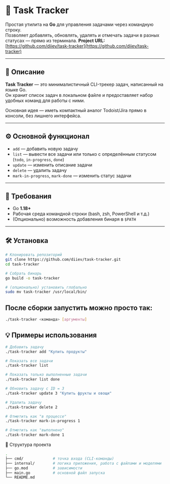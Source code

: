 # 🧭 Task Tracker

Простая утилита на **Go** для управления задачами через командную строку.  
Позволяет добавлять, обновлять, удалять и отмечать задачи в разных статусах — прямо из терминала. 
**Project URL:** [https://github.com/diiev/task-tracker](https://github.com/diiev/task-tracker)

---

## 🚀 Описание

**Task Tracker** — это минималистичный CLI-трекер задач, написанный на языке Go.  
Он хранит список задач в локальном файле и предоставляет набор удобных команд для работы с ними.

Основная идея — иметь компактный аналог Todoist/Jira прямо в консоли, без лишнего интерфейса.

---

## ⚙️ Основной функционал

- `add` — добавить новую задачу  
- `list` — вывести все задачи или только с определённым статусом (`todo`, `in-progress`, `done`)  
- `update` — изменить описание задачи  
- `delete` — удалить задачу  
- `mark-in-progress`, `mark-done` — изменить статус задачи  

---

## 🧩 Требования

- Go **1.18+**  
- Рабочая среда командной строки (bash, zsh, PowerShell и т.д.)  
- (Опционально) возможность добавления бинаря в `$PATH`

---

## 🛠 Установка

```bash
# Клонировать репозиторий
git clone https://github.com/diiev/task-tracker.git
cd task-tracker

# Собрать бинарь
go build -o task-tracker

# (опционально) установить глобально
sudo mv task-tracker /usr/local/bin/

```
## После сборки запустить можно просто так: 
```bash
./task-tracker <команда> [аргументы]
```
## 💡 Примеры использования
```bash
# Добавить задачу
./task-tracker add "Купить продукты"

# Показать все задачи
./task-tracker list

# Показать только выполненные задачи
./task-tracker list done

# Обновить задачу с ID = 3
./task-tracker update 3 "Купить фрукты и овощи"

# Удалить задачу
./task-tracker delete 2

# Отметить как "в процессе"
./task-tracker mark-in-progress 1

# Отметить как "выполнено"
./task-tracker mark-done 1
```
📁 Структура проекта
```bash
.
├── cmd/             # точка входа (CLI-команды)
├── internal/        # логика приложения, работа с файлами и моделями
├── go.mod           # зависимости
├── main.go          # основной файл запуска
└── README.md
```
